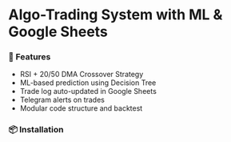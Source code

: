# Algo-Trading System with ML & Google Sheets

### 📌 Features
- RSI + 20/50 DMA Crossover Strategy
- ML-based prediction using Decision Tree
- Trade log auto-updated in Google Sheets
- Telegram alerts on trades
- Modular code structure and backtest

### 📦 Installation

